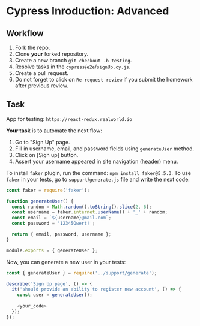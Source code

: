 # Cypress Inroduction: Advanced

## Workflow

1. Fork the repo.
1. Clone **your** forked repository.
1. Create a new branch `git checkout -b testing`.
1. Resolve tasks in the `cypress`/`e2e`/`signUp.cy.js`.
1. Create a pull request.
1. Do not forget to click on `Re-request review` if you submit the homework after previous review.

## Task

App for testing: `https://react-redux.realworld.io`

**Your task** is to automate the next flow:

1. Go to "Sign Up" page.
1. Fill in username, email, and password fields using `generateUser` method.
1. Click on [Sign up] button.
1. Assert your username appeared in site navigation (header) menu.

To install `faker` plugin, run the command: `npm install faker@5.5.3`.
To use `faker` in your tests, go to `support`/`generate.js` file and write the next code:

```js
const faker = require('faker');

function generateUser() {
  const random = Math.random().toString().slice(2, 6);
  const username = faker.internet.userName() + '_' + random;
  const email = `${username}@mail.com`;
  const password = '12345Qwert!';

  return { email, password, username };
}

module.exports = { generateUser };
```

Now, you can generate a new user in your tests:

```js
const { generateUser } = require('../support/generate');

describe('Sign Up page', () => {
  it('should provide an ability to register new account', () => {
    const user = generateUser();
    
    <your_code>
  });
});
```
